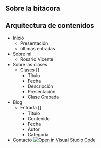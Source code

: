 ## Sobre la bitácora 

## Arquitectura de contenidos 
* Inicio 
    * Presentación
    * últimas entradas 
* Sobre mi
    * Rosario Vicente
* Sobre las clases
    * Clases []
        * Título
        * Fecha
        * Descripción
        * Presentación
        * Clase Grabada
* Blog
    * Entrada []
        * Titulo
        * Contenido
        * Fecha
        * Autor
        * Categoría
* Contacto
[![Open in Visual Studio Code](https://classroom.github.com/assets/open-in-vscode-f059dc9a6f8d3a56e377f745f24479a46679e63a5d9fe6f495e02850cd0d8118.svg)](https://classroom.github.com/online_ide?assignment_repo_id=5470313&assignment_repo_type=AssignmentRepo)
